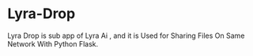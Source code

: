 # Lyra-Drop
 Lyra Drop is sub app of Lyra Ai , and it is Used for Sharing Files On Same Network With Python Flask.
